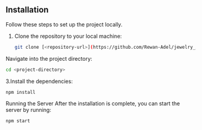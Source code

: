 ## Installation
Follow these steps to set up the project locally.

1. Clone the repository to your local machine:
   ```bash
   git clone [<repository-url>](https://github.com/Rewan-Adel/jewelry_APIs.git)
   ```
Navigate into the project directory:
 ```bash
cd <project-directory>
```
3.Install the dependencies:
 ```bash
npm install
```
Running the Server
After the installation is complete, you can start the server by running:
 ```bash
npm start
```

